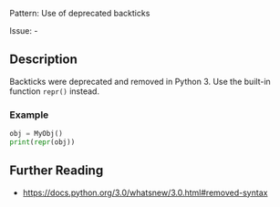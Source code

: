 Pattern: Use of deprecated backticks

Issue: -

## Description

Backticks were deprecated and removed in Python 3. Use the built-in function `repr()` instead.

### Example

```python
obj = MyObj()
print(repr(obj))
```

## Further Reading

* https://docs.python.org/3.0/whatsnew/3.0.html#removed-syntax